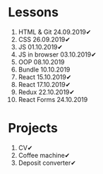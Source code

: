 # Lessons

1. HTML & Git 24.09.2019✔
2. CSS 26.09.2019✔
3. JS 01.10.2019✔
4. JS in browser 03.10.2019✔
5. OOP 08.10.2019
6. Bundle 10.10.2019
7. React 15.10.2019✔
8. React 17.10.2019✔
9. Redux 22.10.2019✔
10. React Forms 24.10.2019

# Projects
1. CV✔
2. Coffee machine✔
3. Deposit converter✔
